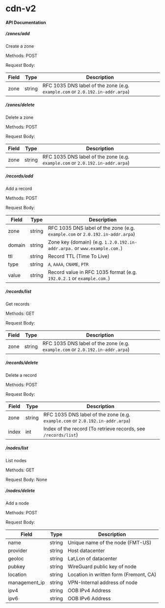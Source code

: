 # cdn-v2

#### API Documentation


##### /zones/add
Create a zone

Methods: POST

Request Body:

| Field | Type   | Description                                                  |
| ----- | ------ | ------------------------------------------------------------ |
| zone  | string | RFC 1035 DNS label of the zone (e.g. `example.com` or `2.0.192.in-addr.arpa`) |



##### /zones/delete

Delete a zone

Methods: POST

Request Body:

| Field | Type   | Description                                                  |
| ----- | ------ | ------------------------------------------------------------ |
| zone  | string | RFC 1035 DNS label of the zone (e.g. `example.com` or `2.0.192.in-addr.arpa`) |



##### /records/add

Add  a record

Methods: POST

Request Body:

| Field  | Type   | Description                                                  |
| ------ | ------ | ------------------------------------------------------------ |
| zone   | string | RFC 1035 DNS label of the zone (e.g. `example.com` or `2.0.192.in-addr.arpa`) |
| domain | string | Zone key (domain) (e.g. `1.2.0.192.in-addr.arpa.` or `www.example.com.`) |
| ttl    | string | Record TTL (Time To Live)                                    |
| type   | string | `A`, `AAAA`, `CNAME`, `PTR`                                  |
| value  | string | Record value in RFC 1035 format (e.g. `192.0.2.1` or `example.com.`) |



##### /records/list

Get records

Methods: GET

Request Body:

| Field | Type   | Description                                                  |
| ----- | ------ | ------------------------------------------------------------ |
| zone  | string | RFC 1035 DNS label of the zone (e.g. `example.com` or `2.0.192.in-addr.arpa`) |



##### /records/delete

Delete a record

Methods: POST

Request Body:

| Field | Type   | Description                                                  |
| ----- | ------ | ------------------------------------------------------------ |
| zone  | string | RFC 1035 DNS label of the zone (e.g. `example.com` or `2.0.192.in-addr.arpa`) |
| index | int    | Index of the record (To retrieve records, see `/records/list`) |



##### /nodes/list

List nodes

Methods: GET

Request Body: None


##### /nodes/delete

Add  a node

Methods: POST

Request Body:

| Field | Type   | Description                                                  |
| ----- | ------ | ------------------------------------------------------------ |
| name  | string | Unique name of the node (FMT-US) |
| provider | string    | Host datacenter |
| geoloc | string    | Lat,Lon of datacenter |
| pubkey | string    | WireGuard public key of node |
| location | string    | Location in written form (Fremont, CA) |
| management_ip | string    | VPN-Internal address of node |
| ipv4 | string    | OOB IPv4 Address |
| ipv6 | string    | OOB IPv6 Address |
